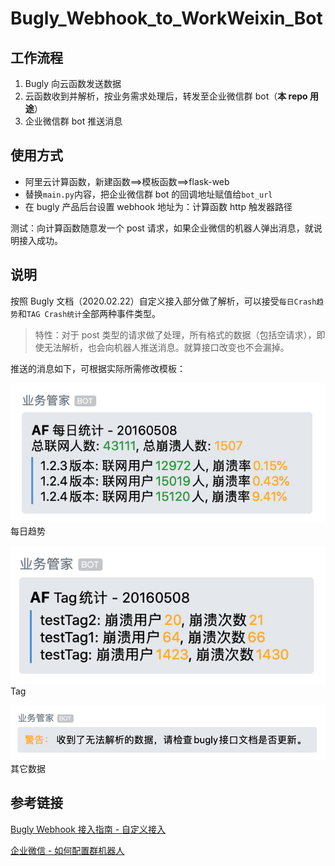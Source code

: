 # Bugly_Webhook_to_WorkWeixin_Bot

## 工作流程

1. Bugly 向云函数发送数据
2. 云函数收到并解析，按业务需求处理后，转发至企业微信群 bot（**本 repo 用途**）
3. 企业微信群 bot 推送消息

## 使用方式

- 阿里云计算函数，新建函数==>模板函数==>flask-web
- 替换`main.py`内容，把企业微信群 bot 的回调地址赋值给`bot_url`
- 在 bugly 产品后台设置 webhook 地址为：计算函数 http 触发器路径

测试：向计算函数随意发一个 post 请求，如果企业微信的机器人弹出消息，就说明接入成功。

## 说明

按照 Bugly 文档（2020.02.22）自定义接入部分做了解析，可以接受`每日Crash趋势`和`TAG Crash统计`全部两种事件类型。

> 特性：对于 post 类型的请求做了处理，所有格式的数据（包括空请求），即使无法解析，也会向机器人推送消息。就算接口改变也不会漏掉。

推送的消息如下，可根据实际所需修改模板：

![每日趋势](./pic/trend.png)
每日趋势

![Tag](./pic/tag.png)
Tag

![其它数据](./pic/warning.png)
其它数据

## 参考链接

[Bugly Webhook 接入指南 - 自定义接入](https://bugly.qq.com/docs/user-guide/webhook-bugly/#_3)

[企业微信 - 如何配置群机器人](https://work.weixin.qq.com/help?doc_id=13376)

